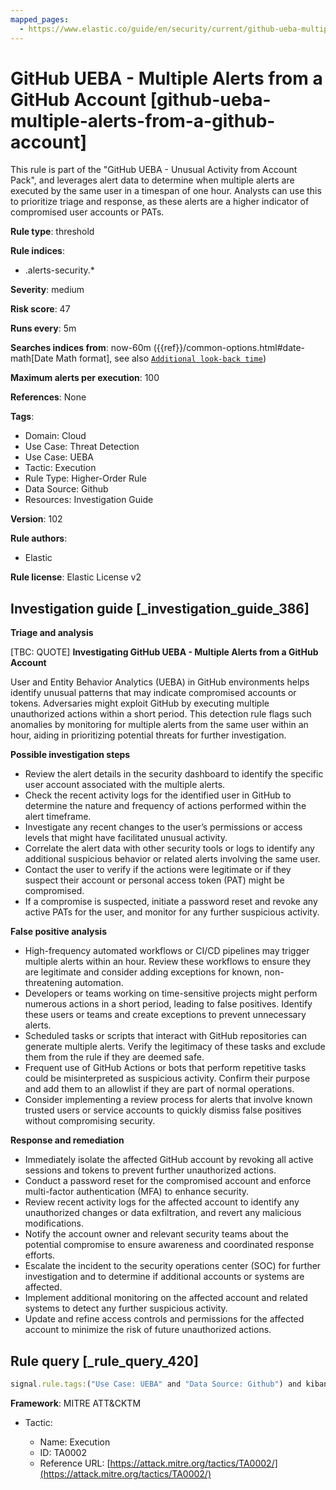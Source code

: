 ```yaml
---
mapped_pages:
  - https://www.elastic.co/guide/en/security/current/github-ueba-multiple-alerts-from-a-github-account.html
---
```


# GitHub UEBA - Multiple Alerts from a GitHub Account [github-ueba-multiple-alerts-from-a-github-account]

This rule is part of the "GitHub UEBA - Unusual Activity from Account Pack", and leverages alert data to determine when multiple alerts are executed by the same user in a timespan of one hour. Analysts can use this to prioritize triage and response, as these alerts are a higher indicator of compromised user accounts or PATs.

**Rule type**: threshold

**Rule indices**:

* .alerts-security.*

**Severity**: medium

**Risk score**: 47

**Runs every**: 5m

**Searches indices from**: now-60m ({{ref}}/common-options.html#date-math[Date Math format], see also [`Additional look-back time`](docs-content://solutions/security/detect-and-alert/create-detection-rule.md#rule-schedule))

**Maximum alerts per execution**: 100

**References**: None

**Tags**:

* Domain: Cloud
* Use Case: Threat Detection
* Use Case: UEBA
* Tactic: Execution
* Rule Type: Higher-Order Rule
* Data Source: Github
* Resources: Investigation Guide

**Version**: 102

**Rule authors**:

* Elastic

**Rule license**: Elastic License v2

## Investigation guide [_investigation_guide_386]

**Triage and analysis**

[TBC: QUOTE]
**Investigating GitHub UEBA - Multiple Alerts from a GitHub Account**

User and Entity Behavior Analytics (UEBA) in GitHub environments helps identify unusual patterns that may indicate compromised accounts or tokens. Adversaries might exploit GitHub by executing multiple unauthorized actions within a short period. This detection rule flags such anomalies by monitoring for multiple alerts from the same user within an hour, aiding in prioritizing potential threats for further investigation.

**Possible investigation steps**

* Review the alert details in the security dashboard to identify the specific user account associated with the multiple alerts.
* Check the recent activity logs for the identified user in GitHub to determine the nature and frequency of actions performed within the alert timeframe.
* Investigate any recent changes to the user’s permissions or access levels that might have facilitated unusual activity.
* Correlate the alert data with other security tools or logs to identify any additional suspicious behavior or related alerts involving the same user.
* Contact the user to verify if the actions were legitimate or if they suspect their account or personal access token (PAT) might be compromised.
* If a compromise is suspected, initiate a password reset and revoke any active PATs for the user, and monitor for any further suspicious activity.

**False positive analysis**

* High-frequency automated workflows or CI/CD pipelines may trigger multiple alerts within an hour. Review these workflows to ensure they are legitimate and consider adding exceptions for known, non-threatening automation.
* Developers or teams working on time-sensitive projects might perform numerous actions in a short period, leading to false positives. Identify these users or teams and create exceptions to prevent unnecessary alerts.
* Scheduled tasks or scripts that interact with GitHub repositories can generate multiple alerts. Verify the legitimacy of these tasks and exclude them from the rule if they are deemed safe.
* Frequent use of GitHub Actions or bots that perform repetitive tasks could be misinterpreted as suspicious activity. Confirm their purpose and add them to an allowlist if they are part of normal operations.
* Consider implementing a review process for alerts that involve known trusted users or service accounts to quickly dismiss false positives without compromising security.

**Response and remediation**

* Immediately isolate the affected GitHub account by revoking all active sessions and tokens to prevent further unauthorized actions.
* Conduct a password reset for the compromised account and enforce multi-factor authentication (MFA) to enhance security.
* Review recent activity logs for the affected account to identify any unauthorized changes or data exfiltration, and revert any malicious modifications.
* Notify the account owner and relevant security teams about the potential compromise to ensure awareness and coordinated response efforts.
* Escalate the incident to the security operations center (SOC) for further investigation and to determine if additional accounts or systems are affected.
* Implement additional monitoring on the affected account and related systems to detect any further suspicious activity.
* Update and refine access controls and permissions for the affected account to minimize the risk of future unauthorized actions.


## Rule query [_rule_query_420]

```js
signal.rule.tags:("Use Case: UEBA" and "Data Source: Github") and kibana.alert.workflow_status:"open"
```

**Framework**: MITRE ATT&CKTM

* Tactic:

    * Name: Execution
    * ID: TA0002
    * Reference URL: [https://attack.mitre.org/tactics/TA0002/](https://attack.mitre.org/tactics/TA0002/)



